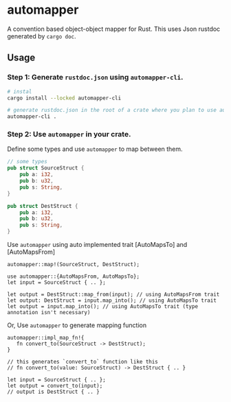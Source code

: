 # automapper
A convention based object-object mapper for Rust. This uses Json rustdoc generated by `cargo doc`.

## Usage

### Step 1: Generate `rustdoc.json` using `automapper-cli`.

```bash
# instal
cargo install --locked automapper-cli

# generate rustdoc.json in the root of a crate where you plan to use automapper
automapper-cli .
```

### Step 2: Use `automapper` in your crate.

Define some types and use `automapper` to map between them.

```rust
// some types
pub struct SourceStruct {
    pub a: i32,
    pub b: u32,
    pub s: String,
}

pub struct DestStruct {
    pub a: i32,
    pub b: u32,
    pub s: String,
}
```

Use `automapper` using auto implemented trait [AutoMapsTo] and [AutoMapsFrom]

```no_run
automapper::map!(SourceStruct, DestStruct);

use automapper::{AutoMapsFrom, AutoMapsTo};
let input = SourceStruct { .. };

let output = DestStruct::map_from(input); // using AutoMapsFrom trait
let output: DestStruct = input.map_into(); // using AutoMapsTo trait
let output = input.map_into(); // using AutoMapsTo trait (type annotation isn't necessary)
```

Or, Use `automapper` to generate mapping function

```no_run
automapper::impl_map_fn!{
   fn convert_to(SourceStruct -> DestStruct);
}

// this generates `convert_to` function like this
// fn convert_to(value: SourceStruct) -> DestStruct { .. }

let input = SourceStruct { .. };
let output = convert_to(input);
// output is DestStruct { .. }
```
